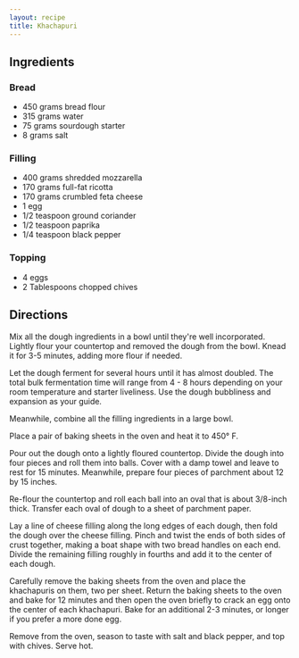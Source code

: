 ```yaml
---
layout: recipe
title: Khachapuri
---
```


## Ingredients

### Bread

* 450 grams bread flour
* 315 grams water
* 75 grams sourdough starter
* 8 grams salt

### Filling

* 400 grams shredded mozzarella
* 170 grams full-fat ricotta
* 170 grams crumbled feta cheese
* 1 egg 
* 1/2 teaspoon ground coriander
* 1/2 teaspoon paprika
* 1/4 teaspoon black pepper

### Topping

* 4 eggs
* 2 Tablespoons chopped chives

## Directions

Mix all the dough ingredients in a bowl until they're well incorporated.
Lightly flour your countertop and removed the dough from the bowl. Knead it for 3-5 minutes, adding more flour if needed.

Let the dough ferment for several hours until it has almost doubled. The total bulk fermentation time will range from 4 - 8 hours depending on your room temperature and starter liveliness. Use the dough bubbliness and expansion as your guide.

Meanwhile, combine all the filling ingredients in a large bowl.

Place a pair of baking sheets in the oven and heat it to 450° F.

Pour out the dough onto a lightly floured countertop. Divide the dough into four pieces and roll them into balls. Cover with a damp towel and leave to rest for 15 minutes. Meanwhile, prepare four pieces of parchment about 12 by 15 inches.

Re-flour the countertop and roll each ball into an oval that is about 3/8-inch thick. Transfer each oval of dough to a sheet of parchment paper.

Lay a line of cheese filling along the long edges of each dough, then fold the dough over the cheese filling. Pinch and twist the ends of both sides of crust together, making a boat shape with two bread handles on each end. Divide the remaining filling roughly in fourths and add it to the center of each dough.

Carefully remove the baking sheets from the oven and place the khachapuris on them, two per sheet. Return the baking sheets to the oven and bake for 12 minutes and then open the oven briefly to crack an egg onto the center of each khachapuri. Bake for an additional 2-3 minutes, or longer if you prefer a more done egg.

Remove from the oven, season to taste with salt and black pepper, and top with chives. Serve hot.